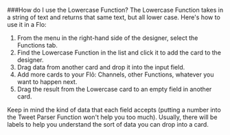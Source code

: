 ###How do I use the Lowercase Function?
The Lowercase Function takes in a string of text and returns that same text, but all lower case. Here's how to use it in a Flo:

1. From the menu in the right-hand side of the designer, select the Functions tab.
2. Find the Lowercase Function in the list and click it to add the card to the designer. 
3. Drag data from another card and drop it into the input field.
4. Add more cards to your Flõ: Channels, other Functions, whatever you want to happen next. 
5. Drag the result from the Lowercase card to an empty field in another card.  

Keep in mind the kind of data that each field accepts (putting a number into the Tweet Parser Function won't help you too much). Usually, there will be labels to help you understand the sort of data you can drop into a card. 